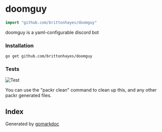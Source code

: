 <!-- Code generated by gomarkdoc. DO NOT EDIT -->

# doomguy

```go
import "github.com/brittonhayes/doomguy"
```

doomguy is a yaml\-configurable discord bot

### Installation

```
go get github.com/brittonhayes/doomguy
```

### Tests

![Test](https://github.com/brittonhayes/doomguy/workflows/Test/badge.svg)

You can use the "packr clean" command to clean up this\, and any other packr generated files\.

## Index





Generated by [gomarkdoc](<https://github.com/princjef/gomarkdoc>)
